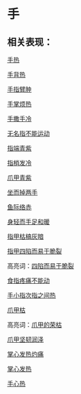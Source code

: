 # 手

## 相关表现：

[手热](https://zuoye.gmzyh.com/search?key=手热)
[手背热](https://zuoye.gmzyh.com/search?key=手背热)
[手指臂肿](https://zuoye.gmzyh.com/search?key=手指臂肿)
[手掌烦热](https://zuoye.gmzyh.com/search?key=手掌烦热)
[手撒手冷](https://zuoye.gmzyh.com/search?key=手撒手冷)
[无名指不能运动](https://zuoye.gmzyh.com/search?key=无名指不能运动)
[指端青紫](https://zuoye.gmzyh.com/search?key=指端青紫)
[指梢发冷](https://zuoye.gmzyh.com/search?key=指梢发冷)
[爪甲青紫](https://zuoye.gmzyh.com/search?key=爪甲青紫)
[坐而掉两手](https://zuoye.gmzyh.com/search?key=坐而掉两手)
[鱼际络赤](https://zuoye.gmzyh.com/search?key=鱼际络赤)
[身轻而手足和暖](https://zuoye.gmzyh.com/search?key=身轻而手足和暖)
[指甲枯槁灰暗](https://zuoye.gmzyh.com/search?key=指甲枯槁灰暗)
[指甲四陷而易于脆裂](https://zuoye.gmzyh.com/search?key=指甲四陷而易于脆裂)
高亮词：[四陷而易于脆裂](https://zuoye.gmzyh.com/search?key=四陷而易于脆裂)  
[食指疼痛不能动](https://zuoye.gmzyh.com/search?key=食指疼痛不能动)
[手小指次指之间热](https://zuoye.gmzyh.com/search?key=手小指次指之间热)
[爪甲枯](https://zuoye.gmzyh.com/search?key=爪甲枯)
高亮词：[爪甲的荣枯](https://zuoye.gmzyh.com/search?key=爪甲的荣枯)  
[爪甲坚韧润泽](https://zuoye.gmzyh.com/search?key=爪甲坚韧润泽)
[掌心发热灼痛](https://zuoye.gmzyh.com/search?key=掌心发热灼痛)
[掌心发热](https://zuoye.gmzyh.com/search?key=掌心发热)
[手心热](https://zuoye.gmzyh.com/search?key=手心热)